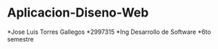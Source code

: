 # Aplicacion-Diseno-Web

*Jose Luis Torres Gallegos
*2997315
*Ing Desarrollo de Software
*6to semestre
